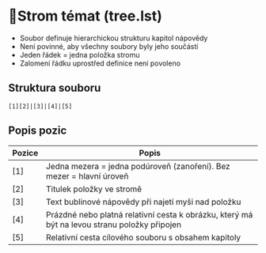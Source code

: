 # 📖Strom témat (tree.lst)

- Soubor definuje hierarchickou strukturu kapitol nápovědy
- Není povinné, aby všechny soubory byly jeho součástí
- Jeden řádek = jedna položka stromu
- Zalomení řádku uprostřed definice není povoleno

## Struktura souboru

```
[1][2]|[3]|[4]|[5]
```

## Popis pozic

| Pozice | Popis |
|---|---|
| [1] | Jedna mezera = jedna podúroveň (zanoření). Bez mezer = hlavní úroveň |
| [2] | Titulek položky ve stromě |
| [3] | Text bublinové nápovědy při najetí myši nad položku |
| [4] | Prázdné nebo platná relativní cesta k obrázku, který má být na levou stranu položky připojen |
| [5] | Relativní cesta cílového souboru s obsahem kapitoly |
